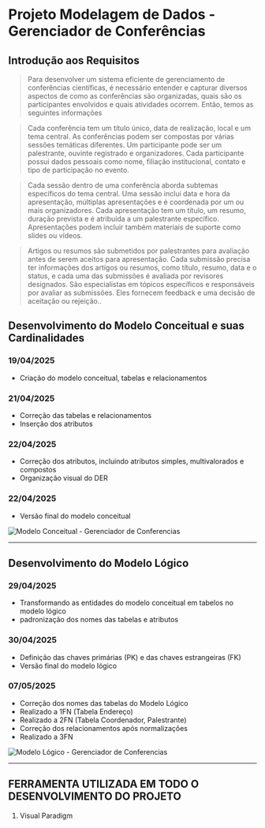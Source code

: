 # Projeto Modelagem de Dados - Gerenciador de Conferências


## Introdução aos Requisitos
> Para desenvolver um sistema eficiente de gerenciamento de conferências científicas, é necessário entender e capturar diversos aspectos de como as conferências são organizadas, quais são os participantes envolvidos e quais atividades ocorrem. Então, temos as seguintes informações

> Cada conferência tem um título único, data de realização, local e um tema central. As conferências podem ser compostas por várias sessões temáticas diferentes. Um participante pode ser um palestrante, ouvinte registrado e organizadores. Cada participante possui dados pessoais como nome, filiação institucional, contato e tipo de participação no evento.

> Cada sessão dentro de uma conferência aborda subtemas específicos do tema central. Uma sessão inclui data e hora da apresentação, múltiplas apresentações e é coordenada por um ou mais organizadores. Cada apresentação tem um título, um resumo, duração prevista e é atribuída a um palestrante específico. Apresentações podem incluir também materiais de suporte como slides ou vídeos.

> Artigos ou resumos são submetidos por palestrantes para avaliação antes de serem aceitos para apresentação. Cada submissão precisa ter informações dos artigos ou resumos, como título, resumo, data e o status, e cada uma das submissões é avaliada por revisores designados. São especialistas em tópicos específicos e responsáveis por avaliar as submissões. Eles fornecem feedback e uma decisão de aceitação ou rejeição..


## Desenvolvimento do Modelo Conceitual e suas Cardinalidades
### **19/04/2025**
- Criação do modelo conceitual, tabelas e relacionamentos

### **21/04/2025**
- Correção das tabelas e relacionamentos
- Inserção dos atributos

### **22/04/2025**
- Correção dos atributos, incluindo atributos simples, multivalorados e compostos
- Organização visual do DER

### **22/04/2025**
 - Versão final do modelo conceitual
  
![Modelo Conceitual - Gerenciador de Conferencias](https://github.com/user-attachments/assets/25051d88-fe08-4fcc-bada-5b176af65542)

---

## Desenvolvimento do Modelo Lógico
### **29/04/2025**
- Transformando as entidades do modelo conceitual em tabelos no modelo lógico
- padronização dos nomes das tabelas e atributos
  
### **30/04/2025**
- Definição das chaves primárias (PK) e das chaves estrangeiras (FK)
- Versão final do modelo lógico

### **07/05/2025**
- Correção dos nomes das tabelas do Modelo Lógico
- Realizado a 1FN (Tabela Endereço)
- Realizado a 2FN (Tabela Coordenador, Palestrante)
- Correção dos relacionamentos após normalizações
- Realizado a 3FN

![Modelo Lógico - Gerenciador de Conferencias](https://github.com/user-attachments/assets/796f1974-5610-4a7e-b2c8-fcef73f75044)











---

## FERRAMENTA UTILIZADA EM TODO O DESENVOLVIMENTO DO PROJETO
1. Visual Paradigm








